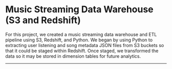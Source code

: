 # Music Streaming Data Warehouse (S3 and Redshift)

For this project, we created a music streaming data warehouse and ETL pipeline using S3, Redshift, and Python. We began by using Python to extracting user listening and song metadata JSON files from S3 buckets so that it could be staged within Redshift. Once staged, we transformed the data so it may be stored in dimension tables for future analytics.

--------------------------------------------
